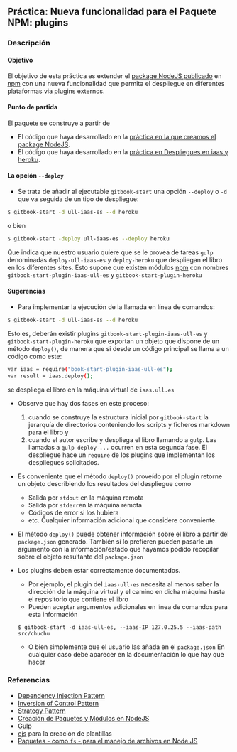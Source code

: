 ## Práctica: Nueva funcionalidad para el Paquete NPM: plugins

### Descripción

#### Objetivo

El objetivo de esta práctica  es extender el [package NodeJS  publicado](practicanm.md) en [npm](https://www.npmjs.com) con una nueva funcionalidad
que permita el despliegue en diferentes plataformas via plugins externos.

#### Punto de partida

El paquete se construye a partir de
* El código que haya desarrollado en la [práctica en la que creamos el package NodeJS](practicanm.md).
* El código que haya desarrollado en la [práctica en Despliegues en iaas y heroku](practicaniaas.md).

#### La opción `--deploy`

* Se trata de añadir al ejecutable `gitbook-start` una opción `--deploy` o `-d` que va seguida de un tipo de despliegue:
```bash
$ gitbook-start -d ull-iaas-es --d heroku
```
o bien
```bash
$ gitbook-start -deploy ull-iaas-es --deploy heroku
```
Que indica que nuestro usuario quiere que se le provea de tareas `gulp` denominadas `deploy-ull-iaas-es` y `deploy-heroku` que despliegan el libro en los diferentes  sites. Esto supone que existen módulos [npm](https://www.npmjs.com/) con nombres `gitbook-start-plugin-iaas-ull-es`  y `gitbook-start-plugin-heroku`


#### Sugerencias

*  Para implementar la ejecución de la llamada en línea de comandos:
```bash
$ gitbook-start -d ull-iaas-es --d heroku
```
Esto es, deberán existir plugins `gitbook-start-plugin-iaas-ull-es` y
`gitbook-start-plugin-heroku` que exportan un objeto que dispone de un
método `deploy()`, de manera que si desde un código principal se llama a un código como este:
```bash
var iaas = require("book-start-plugin-iaas-ull-es");
var result = iaas.deploy();
```
se despliega el libro en la máquina virtual de `iaas.ull.es`
* Observe que hay dos fases en este proceso:
  1. cuando se construye la estructura inicial por `gitbook-start` la jerarquía de directorios conteniendo los scripts y ficheros markdown para el libro y
  2. cuando el autor escribe y despliega el libro llamando a `gulp`. Las llamadas a `gulp deploy-...` ocurren en esta segunda fase. El despliegue hace un `require` de los plugins que implementan los despliegues solicitados.

* Es conveniente que el método `deploy()` proveído por el plugin retorne un objeto describiendo los resultados del despliegue como
  - Salida por `stdout` en la máquina remota
  - Salida por `stderr`en la máquina remota
  - Códigos de error si los hubiera
  - etc. Cualquier información adicional que considere conveniente.

* El método `deploy()` puede obtener información sobre el libro a partir del `package.json` generado. También si lo prefieren pueden pasarle un argumento con la información/estado que hayamos podido recopilar sobre el objeto resultante del `package.json`

* Los plugins deben estar correctamente documentados.
  - Por ejemplo, el plugin del `iaas-ull-es` necesita al menos saber la dirección de la máquina virtual y el camino en dicha máquina hasta el repositorio que contiene el libro
  - Pueden aceptar argumentos adicionales en línea de comandos para esta información

  `$ gitbook-start -d iaas-ull-es, --iaas-IP 127.0.25.5 --iaas-path src/chuchu`
  - O bien simplemente que el usuario las añada en el `package.json`
  En cualquier caso debe aparecer en la documentación lo que hay que hacer

### Referencias

* [Dependency Injection Pattern](../apuntes/patterns/dependencyinjection.md)
* [Inversion of Control Pattern](../apuntes/patterns/inversionofcontrol.md)
* [Strategy Pattern](../apuntes/patterns/strategypattern.md)
* [Creación de Paquetes y Módulos en NodeJS](../apuntes/nodejspackages.md)
* [Gulp](../apuntes/gulp/README.md)
* [ejs](https://www.npmjs.com/package/ejs)
para la creación de plantillas
* [Paquetes - como `fs` - para el manejo de archivos en Node.JS](../apuntes/fs.md)
